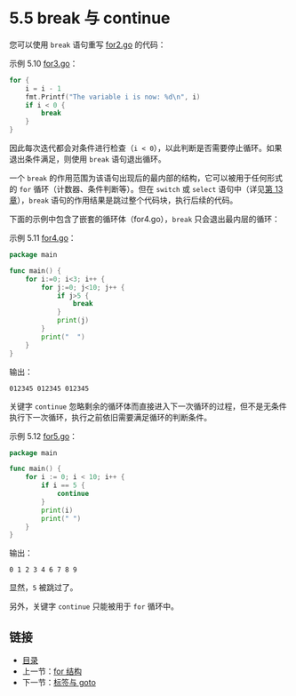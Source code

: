 # 5.5 break 与 continue

您可以使用 `break` 语句重写 [for2.go](examples/chapter_5/for2.go) 的代码：

示例 5.10 [for3.go](examples/chapter_5/for3.go)：

```go
for {
	i = i - 1
	fmt.Printf("The variable i is now: %d\n", i)
	if i < 0 {
		break
	}
}
```

因此每次迭代都会对条件进行检查（`i < 0`），以此判断是否需要停止循环。如果退出条件满足，则使用 `break` 语句退出循环。

一个 `break` 的作用范围为该语句出现后的最内部的结构，它可以被用于任何形式的 `for` 循环（计数器、条件判断等）。但在 `switch` 或 `select` 语句中（详见[第 13 章](13.0.md)），`break` 语句的作用结果是跳过整个代码块，执行后续的代码。

下面的示例中包含了嵌套的循环体（for4.go），`break` 只会退出最内层的循环：

示例 5.11 [for4.go](examples/chapter_5/for4.go)：

```go
package main

func main() {
	for i:=0; i<3; i++ {
		for j:=0; j<10; j++ {
			if j>5 {
			    break   
			}
			print(j)
		}
		print("  ")
	}
}
```

输出：

	012345 012345 012345

关键字 `continue` 忽略剩余的循环体而直接进入下一次循环的过程，但不是无条件执行下一次循环，执行之前依旧需要满足循环的判断条件。

示例 5.12 [for5.go](examples/chapter_5/for5.go)：

```go
package main

func main() {
	for i := 0; i < 10; i++ {
		if i == 5 {
			continue
		}
		print(i)
		print(" ")
	}
}
```

输出：

```
0 1 2 3 4 6 7 8 9
```

显然，`5` 被跳过了。

另外，关键字 `continue` 只能被用于 `for` 循环中。

## 链接

- [目录](directory.md)
- 上一节：[for 结构](05.4.md)
- 下一节：[标签与 goto](05.6.md)
